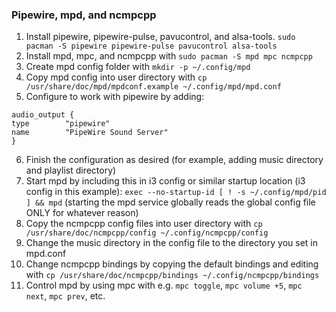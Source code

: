 ### Pipewire, mpd, and ncmpcpp
1. Install pipewire, pipewire-pulse, pavucontrol, and alsa-tools. `sudo pacman -S pipewire pipewire-pulse pavucontrol alsa-tools`
2. Install mpd, mpc, and ncmpcpp with `sudo pacman -S mpd mpc ncmpcpp`
3. Create mpd config folder with `mkdir -p ~/.config/mpd`
4. Copy mpd config into user directory with `cp /usr/share/doc/mpd/mpdconf.example ~/.config/mpd/mpd.conf`
5. Configure to work with pipewire by adding:
```
audio_output {
type		"pipewire"
name		"PipeWire Sound Server"
}
```
6. Finish the configuration as desired (for example, adding music directory and playlist directory)
7. Start mpd by including this in i3 config or similar startup location (i3 config in this example): `exec --no-startup-id [ ! -s ~/.config/mpd/pid ] && mpd`
(starting the mpd service globally reads the global config file ONLY for whatever reason)
8. Copy the ncmpcpp config files into user directory with `cp /usr/share/doc/ncmpcpp/config ~/.config/ncmpcpp/config`
9. Change the music directory in the config file to the directory you set in mpd.conf
10. Change ncmpcpp bindings by copying the default bindings and editing with `cp /usr/share/doc/ncmpcpp/bindings ~/.config/ncmpcpp/bindings`
11. Control mpd by using mpc with e.g. `mpc toggle`, `mpc volume +5`, `mpc next`, `mpc prev`, etc.
